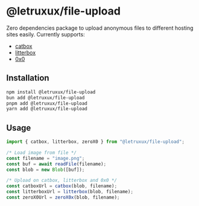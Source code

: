 # @letruxux/file-upload

Zero dependencies package to upload anonymous files to different hosting sites easily.
Currently supports:

- [catbox](https://catbox.moe)
- [litterbox](https://litterbox.moe)
- [0x0](https://0x0.st)

## Installation

```bash
npm install @letruxux/file-upload
bun add @letruxux/file-upload
pnpm add @letruxux/file-upload
yarn add @letruxux/file-upload
```

## Usage

```js
import { catbox, litterbox, zeroX0 } from "@letruxux/file-upload";

/* Load image from file */
const filename = "image.png";
const buf = await readFile(filename);
const blob = new Blob([buf]);

/* Upload on catbox, litterbox and 0x0 */
const catboxUrl = catbox(blob, filename);
const litterboxUrl = litterbox(blob, filename);
const zeroX0Url = zeroX0x(blob, filename);
```
